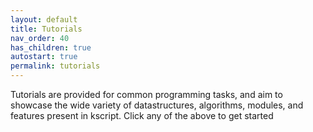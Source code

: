 ```yaml
---
layout: default
title: Tutorials
nav_order: 40
has_children: true
autostart: true
permalink: tutorials
---
```



Tutorials are provided for common programming tasks, and aim to showcase the wide variety of datastructures, algorithms, modules, and features present in kscript. Click any of the above to get started


